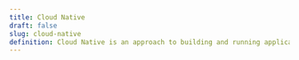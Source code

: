 ```yaml
---
title: Cloud Native
draft: false
slug: cloud-native
definition: Cloud Native is an approach to building and running applications that exploits the advantages of the cloud computing delivery model.
---
```

